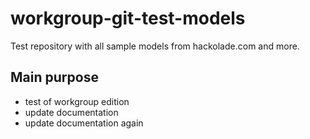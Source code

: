 # workgroup-git-test-models

Test repository with all sample models from hackolade.com and more.

## Main purpose

- test of workgroup edition
- update documentation
- update documentation again
